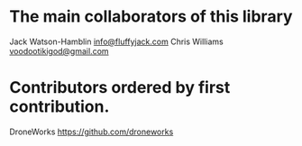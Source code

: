 # The main collaborators of this library

Jack Watson-Hamblin <info@fluffyjack.com>
Chris Williams <voodootikigod@gmail.com>

# Contributors ordered by first contribution.

DroneWorks <https://github.com/droneworks>
